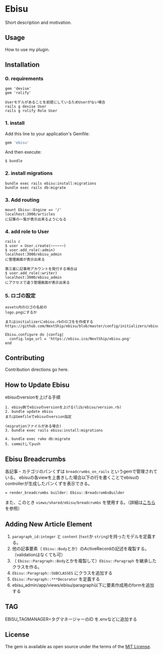 # Ebisu
Short description and motivation.

## Usage
How to use my plugin.

## Installation
### 0. requirements
```
gem 'devise'
gem 'rolify'

Userモデルがあることを前提にしているためUserがない場合
rails g devise User
rails g rolify Role User
```

### 1. install
Add this line to your application's Gemfile:

```ruby
gem 'ebisu'
```

And then execute:
```bash
$ bundle
```

### 2. install migrations
```
bundle exec rails ebisu:install:migrations
bundle exec rails db:migrate
```

### 3. Add routing
```
mount Ebisu::Engine => '/'
localhost:3000/articles
に記事の一覧が表示出来るようになる
```

### 4. add role to User
```
rails c
$ user = User.create(~~~~~~)
$ user.add_role(:admin)
localhost:3000/ebisu_admin
に管理画面が表示出来る

第三者に記事用アカウントを発行する場合は
$ user.add_role(:writer)
localhost:3000/ebisu_admin
にアクセスで違う管理画面が表示出来る
```

### 5. ロゴの設定
```
assets内のロゴの名前の
logo.pngにするか

またはinitializerにebisu.rbのロゴをを作成する
https://github.com/NextShip/ebisu/blob/master/config/initializers/ebisu.rb

Ebisu.configure do |config|
  config.logo_url = 'https://ebisu.ico/NextShip/ebisu.png'
end
```


## Contributing
Contribution directions go here.

## How to Update Ebisu
ebisuのversionを上げる手順
```
1. ebisu側でebisuのversionを上げる(lib/ebisu/version.rb)
2. bundle update ebisu
またはGemfileでebisuのversion指定

(migrationファイルがある場合)
3. bundle exec rails ebisu:install:migrations 

4. bundle exec rake db:migrate
5. commitしてpush
```

## Ebisu Breadcrumbs
各記事・カテゴリのパンくずは `breadcrumbs_on_rails` というgemで管理されている。
ebisuの各viewを上書きした場合以下の行を書くことでebisuのcontrollerが生成したパンくずを表示できる。
```
= render_breadcrumbs builder: Ebisu::BreadcrumbsBuilder
```
また、このとき `views/shared/ebisu/breadcrumbs` を使用する。（詳細は[こちら](https://github.com/weppos/breadcrumbs_on_rails)を参照）

## Adding New Article Element

1.  `paragraph_id:integer` と `content` (`text`か `string`)を持ったモデルを定義する。
2. 他の記事要素（ `Ebisu::Body`とか）のActiveRecordの記述を複製する。（validationはなくても可）
3. （ `Ebisu::Paragraph::Body`とかを複製して）`Ebisu::Paragraph` を継承したクラスを作る。
4. `Ebisu::Paragraph::SUBCLASSES` にクラスを追加する
5. `Ebisu::Paragraph::***Decorator` を定義する
6. ebisu_admin/app/views/ebisu/paragraph以下に要素作成用のformを追加する

## TAG
EBISU_TAGMANAGER=タグマネージャーのID
を.envなどに追加する

## License
The gem is available as open source under the terms of the [MIT License](http://opensource.org/licenses/MIT).
